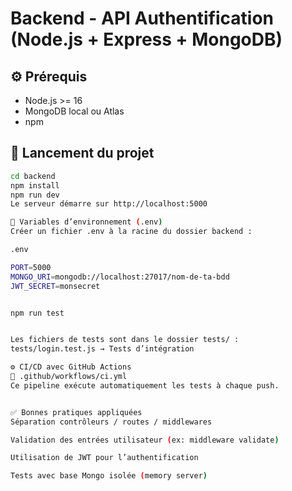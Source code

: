 # Backend - API Authentification (Node.js + Express + MongoDB)

## ⚙️ Prérequis

- Node.js >= 16
- MongoDB local ou Atlas
- npm

## 🚀 Lancement du projet

```bash
cd backend
npm install
npm run dev
Le serveur démarre sur http://localhost:5000

🔐 Variables d’environnement (.env)
Créer un fichier .env à la racine du dossier backend :

.env

PORT=5000
MONGO_URI=mongodb://localhost:27017/nom-de-ta-bdd
JWT_SECRET=monsecret


npm run test


Les fichiers de tests sont dans le dossier tests/ :
tests/login.test.js → Tests d’intégration

⚙️ CI/CD avec GitHub Actions
📄 .github/workflows/ci.yml
Ce pipeline exécute automatiquement les tests à chaque push.


✅ Bonnes pratiques appliquées
Séparation contrôleurs / routes / middlewares

Validation des entrées utilisateur (ex: middleware validate)

Utilisation de JWT pour l’authentification

Tests avec base Mongo isolée (memory server)

